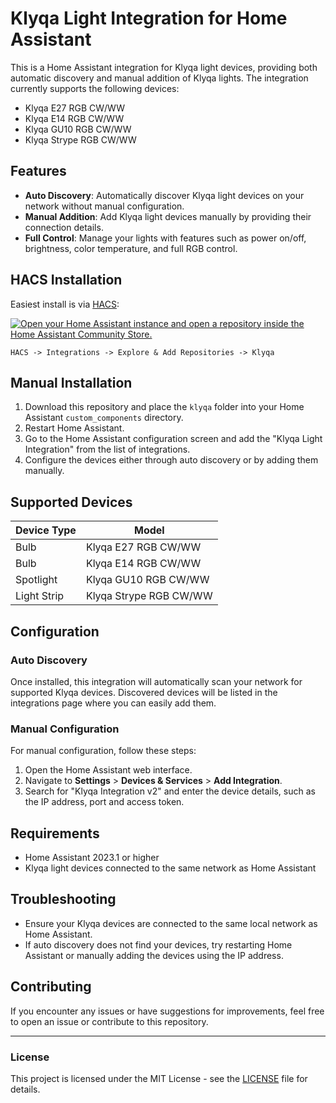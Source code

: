 # Klyqa Light Integration for Home Assistant

This is a Home Assistant integration for Klyqa light devices, providing both automatic discovery and manual addition of Klyqa lights. The integration currently supports the following devices:

- Klyqa E27 RGB CW/WW
- Klyqa E14 RGB CW/WW
- Klyqa GU10 RGB CW/WW
- Klyqa Strype RGB CW/WW

## Features

- **Auto Discovery**: Automatically discover Klyqa light devices on your network without manual configuration.
- **Manual Addition**: Add Klyqa light devices manually by providing their connection details.
- **Full Control**: Manage your lights with features such as power on/off, brightness, color temperature, and full RGB control.

## HACS Installation

Easiest install is via [HACS](https://hacs.xyz/):

[![Open your Home Assistant instance and open a repository inside the Home Assistant Community Store.](https://my.home-assistant.io/badges/hacs_repository.svg)](https://my.home-assistant.io/redirect/hacs_repository/?owner=ninharp&repository=klyqa-hass-integration&category=integration)

`HACS -> Integrations -> Explore & Add Repositories -> Klyqa`


## Manual Installation

1. Download this repository and place the `klyqa` folder into your Home Assistant `custom_components` directory.
2. Restart Home Assistant.
3. Go to the Home Assistant configuration screen and add the "Klyqa Light Integration" from the list of integrations.
4. Configure the devices either through auto discovery or by adding them manually.

## Supported Devices

| Device Type | Model                     |
|-------------|----------------------------|
| Bulb        | Klyqa E27 RGB CW/WW         |
| Bulb        | Klyqa E14 RGB CW/WW         |
| Spotlight   | Klyqa GU10 RGB CW/WW        |
| Light Strip | Klyqa Strype RGB CW/WW      |

## Configuration

### Auto Discovery

Once installed, this integration will automatically scan your network for supported Klyqa devices. Discovered devices will be listed in the integrations page where you can easily add them.

### Manual Configuration

For manual configuration, follow these steps:

1. Open the Home Assistant web interface.
2. Navigate to **Settings** > **Devices & Services** > **Add Integration**.
3. Search for "Klyqa Integration v2" and enter the device details, such as the IP address, port and access token.

## Requirements

- Home Assistant 2023.1 or higher
- Klyqa light devices connected to the same network as Home Assistant

## Troubleshooting

- Ensure your Klyqa devices are connected to the same local network as Home Assistant.
- If auto discovery does not find your devices, try restarting Home Assistant or manually adding the devices using the IP address.

## Contributing

If you encounter any issues or have suggestions for improvements, feel free to open an issue or contribute to this repository.

---

### License

This project is licensed under the MIT License - see the [LICENSE](LICENSE) file for details.

